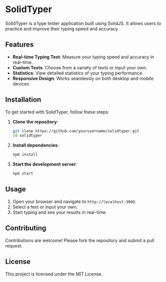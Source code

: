 # SolidTyper

SolidTyper is a type tester application built using SolidJS. It allows users to practice and improve their typing speed and accuracy.

## Features

- **Real-time Typing Test**: Measure your typing speed and accuracy in real-time.
- **Custom Texts**: Choose from a variety of texts or input your own.
- **Statistics**: View detailed statistics of your typing performance.
- **Responsive Design**: Works seamlessly on both desktop and mobile devices.

## Installation

To get started with SolidTyper, follow these steps:

1. **Clone the repository**:

   ```bash
   git clone https://github.com/yourusername/solidtyper.git
   cd solidtyper
   ```

2. **Install dependencies**:

   ```bash
   npm install
   ```

3. **Start the development server**:
   ```bash
   npm start
   ```

## Usage

1. Open your browser and navigate to `http://localhost:3000`.
2. Select a text or input your own.
3. Start typing and see your results in real-time.

## Contributing

Contributions are welcome! Please fork the repository and submit a pull request.

## License

This project is licensed under the MIT License.
